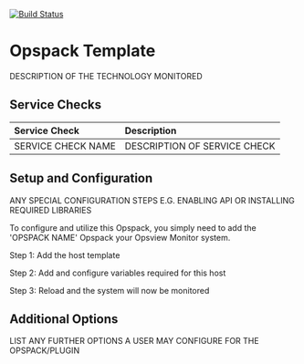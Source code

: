 [![Build Status](https://travis-ci.org/opsview/Opspack-Template.svg?branch=master)](https://travis-ci.org/opsview/Opspack-Template)

# Opspack Template

DESCRIPTION OF THE TECHNOLOGY MONITORED

## Service Checks

| Service Check | Description |
|:------------- |:----------- |
| SERVICE CHECK NAME | DESCRIPTION OF SERVICE CHECK |

## Setup and Configuration

ANY SPECIAL CONFIGURATION STEPS E.G. ENABLING API OR INSTALLING REQUIRED LIBRARIES

To configure and utilize this Opspack, you simply need to add the 'OPSPACK NAME' Opspack your Opsview Monitor system.

Step 1: Add the host template

Step 2: Add and configure variables required for this host

Step 3: Reload and the system will now be monitored

## Additional Options

LIST ANY FURTHER OPTIONS A USER MAY CONFIGURE FOR THE OPSPACK/PLUGIN
